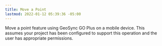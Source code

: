 ```yaml
---
title: Move a Point
lastmod: 2022-01-12 05:39:36 -05:00
---
```

			
Move a point feature using GeoSync GO Plus on a mobile device. This assumes your project has been configured to support this operation and the user has appropriate permissions.    